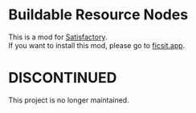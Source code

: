 # Buildable Resource Nodes

This is a mod for [Satisfactory](https://www.satisfactorygame.com/).  
If you want to install this mod, please go to [ficsit.app](https://ficsit.app/mod/EAzCk7KjiatVgQ).


# DISCONTINUED
This project is no longer maintained.
